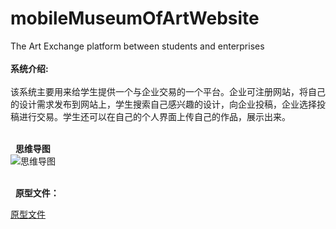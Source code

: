 # mobileMuseumOfArtWebsite

The Art Exchange platform between students and enterprises   
<br>
**系统介绍:**   
<br>
该系统主要用来给学生提供一个与企业交易的一个平台。企业可注册网站，将自己的设计需求发布到网站上，学生搜索自己感兴趣的设计，向企业投稿，企业选择投稿进行交易。学生还可以在自己的个人界面上传自己的作品，展示出来。

<br>   
**思维导图**   
![思维导图](https://github.com/syt-honey/mobileMuseumOfArtWebsite/blob/master/picture/%E7%BD%91%E7%AB%99%E6%80%9D%E7%BB%B4%E5%AF%BC%E5%9B%BE.png)   

<br>   
**原型文件：**   

   [原型文件](https://github.com/syt-honey/mobileMuseumOfArtWebsite/blob/master/%E7%BD%91%E7%AB%99%E5%8E%9F%E5%9E%8B%E6%96%87%E4%BB%B6.mx)
